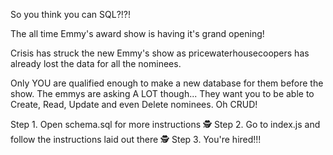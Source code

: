So you think you can SQL?!?!

The all time Emmy's award show is having it's grand opening! 

Crisis has struck the new Emmy's show as pricewaterhousecoopers has already lost the data for all the nominees. 

Only YOU are qualified enough to make a new database for them before the show. The emmys are asking A LOT though... They want you to be able to Create, Read, Update and even Delete nominees. Oh CRUD!
 

Step 1. Open schema.sql for more instructions 🕵️‍
Step 2. Go to index.js and follow the instructions laid out there 🕵️‍
Step 3. You're hired!!!
